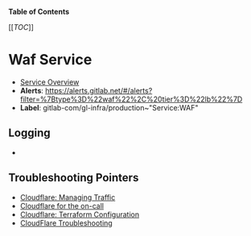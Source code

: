 <!-- MARKER: do not edit this section directly. Edit services/service-catalog.yml then run scripts/generate-docs -->

**Table of Contents**

[[_TOC_]]

# Waf Service

* [Service Overview](https://dashboards.gitlab.net/d/waf-main)
* **Alerts**: <https://alerts.gitlab.net/#/alerts?filter=%7Btype%3D%22waf%22%2C%20tier%3D%22lb%22%7D>
* **Label**: gitlab-com/gl-infra/production~"Service:WAF"

## Logging

* []()

## Troubleshooting Pointers

* [Cloudflare: Managing Traffic](../cloudflare/managing-traffic.md)
* [Cloudflare for the on-call](../cloudflare/oncall.md)
* [Cloudflare: Terraform Configuration](../cloudflare/terraform.md)
* [CloudFlare Troubleshooting](../cloudflare/troubleshooting.md)
<!-- END_MARKER -->

<!-- ## Summary -->

<!-- ## Architecture -->

<!-- ## Performance -->

<!-- ## Scalability -->

<!-- ## Availability -->

<!-- ## Durability -->

<!-- ## Security/Compliance -->

<!-- ## Monitoring/Alerting -->

<!-- ## Links to further Documentation -->
